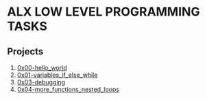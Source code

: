 # ALX LOW LEVEL PROGRAMMING TASKS
 ## Projects
1. [0x00-hello_world](./0x00-hello_world)
2. [0x01-variables_if_else_while](./0x01-variables_if_else_while)
3. [0x03-debugging](./0x03-debugging)
4. [0x04-more_functions_nested_loops](./0x04-more_functions_nested_loops)
